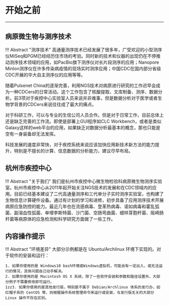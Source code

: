 # 开始之前

---

## 病原微生物与测序技术

!!! Abstract "测序技术"
    高通量测序技术已经发展了很多年，广受欢迎的小型测序仪MiSeq和PGM已经经历住市场的考验。同时新的技术和仪器的出现仍在不停推动测序技术领域的应用，如PacBio旗下测序仪对长片段测序的应用；Nanopore MinIon测序仪在许多传染病疫情的现场实时测序应用；中国CDC在国内部分省级CDC开展的华大自主测序仪的应用等等。

随着Pulsenet China的逐渐完善，利用NGS技术对病原进行研究的工作迟早会成为一种CDCers的日常活动。这个工作包含了核酸提取、文库制备、测序、数据分析。前3项对于疾控中心实验室人员来说并非难事，但是数据分析对于医学或者生物学背景的CDCers来说往往成了最大的痛点。

对于科研工作，可以与专业的生信公司人员合作。但是对于日常工作，目前总体上还是缺乏完善的工作流。即使是部署上GUI程序如CLC Workbench，或者是类似Galaxy这样的web平台的应用，如果缺乏对数据分析最基本的概念，那也只能是空有一身装备却无法发挥。

科技发展的速度非常快，对于疾控系统来说应该加快应用新技术新方法的能力提升，特别是不擅长的计算、信息数据的分析能力，建议尽早布局。

## 杭州市疾控中心

!!! Abstract "关于我们"
    我们是杭州市疾控中心微生物检验科病原微生物测序实验室。杭州市疾控中心从2011年起开始关注NGS技术的发展和在CDC领域内的应用。目前已经基本建设了二代高通量测序和三代单分子实时测序实验室，也构建了生物信息计算硬件设备。通过有计划的学习和进修，初步具备了应用测序技术开展病原应急防控的能力。最近几年也在流感病毒、登革热病毒、诺如病毒和霍乱弧菌、副溶血性弧菌、单增李斯特菌、沙门菌、空肠弯曲菌、蜡样芽胞杆菌、阪崎肠杆菌等病原体的应急检测和科学研究方面做了一些工作。

## 内容操作提示

!!! Abstract "环境差异"
    大部分示例都是在 Ubuntu/Archlinux 环境下实现的。对于软件的安装和运行：

    1. 如果你使用的是 Windows10 bash环境或Windows虚拟机，可能会有一定出入，或无法运行的情况，具体问题自己动手解决。
    2. 如果你使用的是 Macintosh OS X 系统，除了一些软件安装和参数和路径设置外，大部分例子不需要修改即可运行。
    1zz3. 如果你使用的是其他发行版，特别是不属于 Debian/Archlinux 体系的发行办，如红帽子系的 CentOS 等，则根据操作系统管理命令来运行或安装，与发行版无关的大部分 Linux 操作不存在区别。

